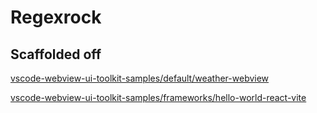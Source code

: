 # Regexrock

## Scaffolded off

[vscode-webview-ui-toolkit-samples/default/weather-webview](https://github.com/microsoft/vscode-webview-ui-toolkit-samples/tree/5baaf6588fd73a45a1994266eed6c615d7c92faf/default/weather-webview)

[vscode-webview-ui-toolkit-samples/frameworks/hello-world-react-vite](https://github.com/microsoft/vscode-webview-ui-toolkit-samples/tree/5baaf6588fd73a45a1994266eed6c615d7c92faf/frameworks/hello-world-react-vite)
